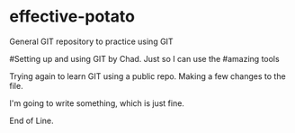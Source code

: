 # effective-potato
General GIT repository to practice using GIT

#Setting up and using GIT by Chad.  Just so I can use the
#amazing tools 

Trying again to learn GIT using a public repo.
Making a few changes to the file.

I'm going to write something,
which is just fine.

End of Line.
